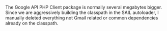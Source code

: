 The Google API PHP Client package is normally several megabytes bigger.  Since we are aggressively building the classpath in the SAIL autoloader, I manually deleted everything not Gmail related or common dependencies already on the classpath. 